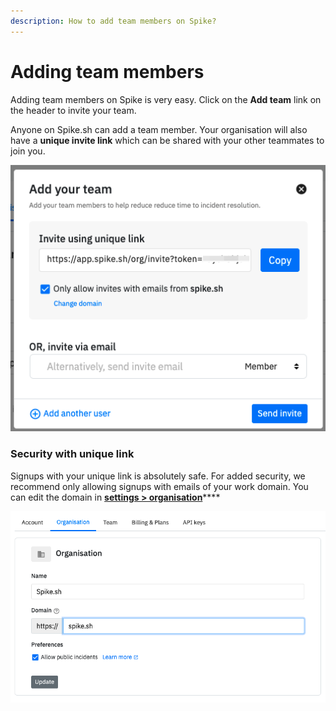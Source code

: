 ```yaml
---
description: How to add team members on Spike?
---
```


# Adding team members

Adding team members on Spike is very easy. Click on the **Add team** link on the header to invite your team.

Anyone on Spike.sh can add a team member. Your organisation will also have a **unique invite link** which can be shared with your other teammates to join you.

![](../.gitbook/assets/invite.png)

### Security with unique link

Signups with your unique link is absolutely safe. For added security, we recommend only allowing signups with emails of your work domain. You can edit the domain in [**settings > organisation**](https://app.spike.sh/settings/general/organisation)****

![Configure your domain](../.gitbook/assets/configuring-domains.png)
